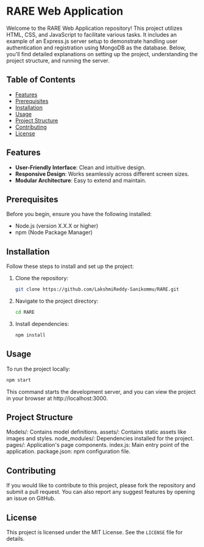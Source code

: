 # RARE Web Application

Welcome to the RARE Web Application repository! This project utilizes HTML, CSS, and JavaScript to facilitate various tasks. It includes an example of an Express.js server setup to demonstrate handling user authentication and registration using MongoDB as the database. Below, you'll find detailed explanations on setting up the project, understanding the project structure, and running the server.

## Table of Contents

- [Features](#features)
- [Prerequisites](#prerequisites)
- [Installation](#installation)
- [Usage](#usage)
- [Project Structure](#project-structure)
- [Contributing](#contributing)
- [License](#license)

## Features

- **User-Friendly Interface**: Clean and intuitive design.
- **Responsive Design**: Works seamlessly across different screen sizes.
- **Modular Architecture**: Easy to extend and maintain.

## Prerequisites

Before you begin, ensure you have the following installed:

- Node.js (version X.X.X or higher)
- npm (Node Package Manager)

## Installation

Follow these steps to install and set up the project:

1. Clone the repository:
   ```sh
   git clone https://github.com/LakshmiReddy-Sanikommu/RARE.git
   ```
2. Navigate to the project directory:
   ```sh
   cd RARE
   ```
3. Install dependencies:
   ```sh
   npm install
   ```

## Usage

To run the project locally:
```sh
npm start
```
This command starts the development server, and you can view the project in your browser at http://localhost:3000.

## Project Structure
Models/: Contains model definitions.
assets/: Contains static assets like images and styles.
node_modules/: Dependencies installed for the project.
pages/: Application's page components.
index.js: Main entry point of the application.
package.json: npm configuration file.

## Contributing

If you would like to contribute to this project, please fork the repository and submit a pull request. You can also report any suggest features by opening an issue on GitHub.

## License

This project is licensed under the MIT License. See the `LICENSE` file for details.

